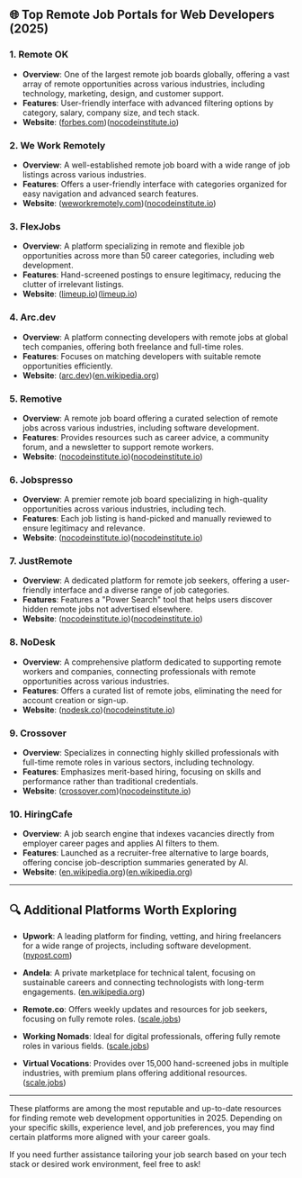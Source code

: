 
## 🌐 Top Remote Job Portals for Web Developers (2025)

### 1. **Remote OK**

* **Overview**: One of the largest remote job boards globally, offering a vast array of remote opportunities across various industries, including technology, marketing, design, and customer support.
* **Features**: User-friendly interface with advanced filtering options by category, salary, company size, and tech stack.
* **Website**: ([forbes.com][1])([nocodeinstitute.io][2])

### 2. **We Work Remotely**

* **Overview**: A well-established remote job board with a wide range of job listings across various industries.
* **Features**: Offers a user-friendly interface with categories organized for easy navigation and advanced search features.
* **Website**: ([weworkremotely.com][3])([nocodeinstitute.io][2])

### 3. **FlexJobs**

* **Overview**: A platform specializing in remote and flexible job opportunities across more than 50 career categories, including web development.
* **Features**: Hand-screened postings to ensure legitimacy, reducing the clutter of irrelevant listings.
* **Website**: ([limeup.io][4])([limeup.io][4])

### 4. **Arc.dev**

* **Overview**: A platform connecting developers with remote jobs at global tech companies, offering both freelance and full-time roles.
* **Features**: Focuses on matching developers with suitable remote opportunities efficiently.
* **Website**: ([arc.dev][5])([en.wikipedia.org][6])

### 5. **Remotive**

* **Overview**: A remote job board offering a curated selection of remote jobs across various industries, including software development.
* **Features**: Provides resources such as career advice, a community forum, and a newsletter to support remote workers.
* **Website**: ([nocodeinstitute.io][2])([nocodeinstitute.io][2])

### 6. **Jobspresso**

* **Overview**: A premier remote job board specializing in high-quality opportunities across various industries, including tech.
* **Features**: Each job listing is hand-picked and manually reviewed to ensure legitimacy and relevance.
* **Website**: ([nocodeinstitute.io][2])([nocodeinstitute.io][2])

### 7. **JustRemote**

* **Overview**: A dedicated platform for remote job seekers, offering a user-friendly interface and a diverse range of job categories.
* **Features**: Features a "Power Search" tool that helps users discover hidden remote jobs not advertised elsewhere.
* **Website**: ([nocodeinstitute.io][2])([nocodeinstitute.io][2])

### 8. **NoDesk**

* **Overview**: A comprehensive platform dedicated to supporting remote workers and companies, connecting professionals with remote opportunities across various industries.
* **Features**: Offers a curated list of remote jobs, eliminating the need for account creation or sign-up.
* **Website**: ([nodesk.co][7])([nocodeinstitute.io][2])

### 9. **Crossover**

* **Overview**: Specializes in connecting highly skilled professionals with full-time remote roles in various sectors, including technology.
* **Features**: Emphasizes merit-based hiring, focusing on skills and performance rather than traditional credentials.
* **Website**: ([crossover.com][8])([nocodeinstitute.io][2])

### 10. **HiringCafe**

* **Overview**: A job search engine that indexes vacancies directly from employer career pages and applies AI filters to them.
* **Features**: Launched as a recruiter-free alternative to large boards, offering concise job-description summaries generated by AI.
* **Website**: ([en.wikipedia.org][9])([en.wikipedia.org][9])

---

## 🔍 Additional Platforms Worth Exploring

* **Upwork**: A leading platform for finding, vetting, and hiring freelancers for a wide range of projects, including software development. ([nypost.com][10])

* **Andela**: A private marketplace for technical talent, focusing on sustainable careers and connecting technologists with long-term engagements. ([en.wikipedia.org][6])

* **Remote.co**: Offers weekly updates and resources for job seekers, focusing on fully remote roles. ([scale.jobs][11])

* **Working Nomads**: Ideal for digital professionals, offering fully remote roles in various fields. ([scale.jobs][11])

* **Virtual Vocations**: Provides over 15,000 hand-screened jobs in multiple industries, with premium plans offering additional resources. ([scale.jobs][11])

---

These platforms are among the most reputable and up-to-date resources for finding remote web development opportunities in 2025. Depending on your specific skills, experience level, and job preferences, you may find certain platforms more aligned with your career goals.

If you need further assistance tailoring your job search based on your tech stack or desired work environment, feel free to ask!

[1]: https://www.forbes.com/sites/juliakorn/2025/03/24/12-remote-work-websites-for-finding-your-dream-job-in-2025/?utm_source=chatgpt.com "12 Remote Work Websites For Finding Your Dream Job In 2025"
[2]: https://www.nocodeinstitute.io/post/best-remote-job-boards-to-land-your-next-role-in-2025?utm_source=chatgpt.com "17 Best Remote Job Boards to Land Your Next Role in 2025"
[3]: https://weworkremotely.com/?utm_source=chatgpt.com "We Work Remotely: Advanced Remote Job Search"
[4]: https://limeup.io/blog/hire-web-developer/?utm_source=chatgpt.com "Top 15 Sites to Hire Web Developers in 2025 - Limeup"
[5]: https://arc.dev/en-us/remote-jobs?utm_source=chatgpt.com "Remote Jobs in the United States (June 2025) - Arc.dev"
[6]: https://en.wikipedia.org/wiki/Andela?utm_source=chatgpt.com "Andela"
[7]: https://nodesk.co/?utm_source=chatgpt.com "NoDesk - Where Everyone Works Remote"
[8]: https://www.crossover.com/resources/the-top-9-remote-work-platforms-for-2025?utm_source=chatgpt.com "The Top 9 Remote Work Platforms for 2025 - Crossover"
[9]: https://en.wikipedia.org/wiki/HiringCafe?utm_source=chatgpt.com "HiringCafe"
[10]: https://nypost.com/2025/04/01/shopping/why-upwork-is-the-premier-service-for-finding-freelancers/?utm_source=chatgpt.com "Upwork, no upfront cost: Find freelancers for free with Upwork"
[11]: https://scale.jobs/blog/9-best-remote-job-boards-for-2025?utm_source=chatgpt.com "9 Best Remote Job Boards for 2025 - Scale.jobs"

